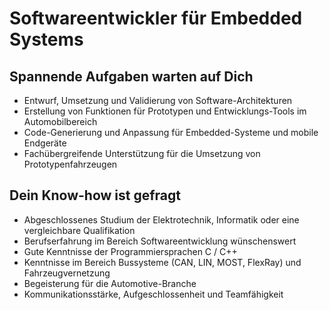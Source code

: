 # Softwareentwickler für Embedded Systems

## Spannende Aufgaben warten auf Dich
- Entwurf, Umsetzung und Validierung von Software-Architekturen 
- Erstellung von Funktionen für Prototypen und Entwicklungs-Tools im Automobilbereich 
- Code-Generierung und Anpassung für Embedded-Systeme und mobile Endgeräte 
- Fachübergreifende Unterstützung für die Umsetzung von Prototypenfahrzeugen 

## Dein Know-how ist gefragt
- Abgeschlossenes Studium der Elektrotechnik, Informatik oder eine vergleichbare Qualifikation 
- Berufserfahrung im Bereich Softwareentwicklung wünschenswert 
- Gute Kenntnisse der Programmiersprachen C / C++ 
- Kenntnisse im Bereich Bussysteme (CAN, LIN, MOST, FlexRay) und Fahrzeugvernetzung 
- Begeisterung für die Automotive-Branche 
- Kommunikationsstärke, Aufgeschlossenheit und Teamfähigkeit
